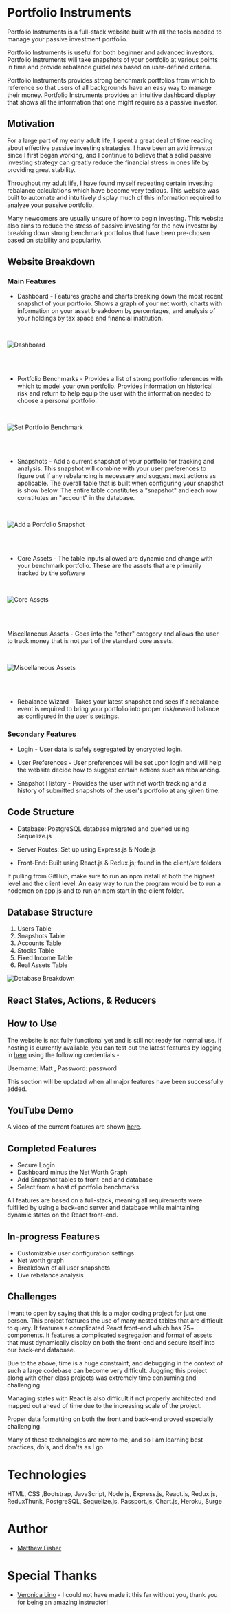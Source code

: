 # Portfolio Instruments

Portfolio Instruments is a full-stack website built with all the tools needed to manage your passive investment portfolio.  

Portfolio Instruments is useful for both beginner and advanced investors.  Portfolio Instruments will take snapshots of your portfolio at various points in time and provide rebalance guidelines based on user-defined criteria.  

Portfolio Instruments provides strong benchmark portfolios from which to reference so that users of all backgrounds have an easy way to manage their money.  Portfolio Instruments provides an intuitive dashboard display that shows all the information that one might require as a passive investor.


## Motivation

For a large part of my early adult life, I spent a great deal of time reading about effective passive investing strategies.  I have been an avid investor since I first began working, and I continue to believe that a solid passive investing strategy can greatly reduce the financial stress in ones life by providing great stability.  

Throughout my adult life, I have found myself repeating certain investing rebalance calculations which have become very tedious.  This website was built to automate and intuitively display much of this information required to analyze your passive portfolio.  

Many newcomers are usually unsure of how to begin investing.  This website also aims to reduce the stress of passive investing for the new investor by breaking down strong benchmark portfolios that have been pre-chosen based on stability and popularity.


## Website Breakdown

### Main Features

*  Dashboard - Features graphs and charts breaking down the most recent snapshot of your portfolio.  Shows a graph of your net worth, charts with information on your asset breakdown by percentages, and analysis of your holdings by tax space and financial institution.

<br />

![Dashboard](/images/Dashboard.png)

<br /><br />

*  Portfolio Benchmarks - Provides a list of strong portfolio references with which to model your own portfolio.  Provides information on historical risk and return to help equip the user with the information needed to choose a personal portfolio.

<br />

![Set Portfolio Benchmark](/images/setBenchmark.png)

<br /><br />

*  Snapshots - Add a current snapshot of your portfolio for tracking and analysis.  This snapshot will combine with your user preferences to figure out if any rebalancing is necessary and suggest next actions as applicable.  The overall table that is built when configuring your snapshot is show below.  The entire table constitutes a "snapshot" and each row constitutes an "account" in the database.

<br />

![Add a Portfolio Snapshot](/images/Add_Snapshot.png)

<br /><br />

*  Core Assets - The table inputs allowed are dynamic and change with your benchmark portfolio.  These are the assets that are primarily tracked by the software

<br />

![Core Assets](/images/Core_Assets.png)

<br /><br />

Miscellaneous Assets - Goes into the "other" category and allows the user to track money that is not part of the standard core assets.

<br />

![Miscellaneous Assets](/images/Misc_Assets.png)

<br /><br />


*  Rebalance Wizard - Takes your latest snapshot and sees if a rebalance event is required to bring your portfolio into proper risk/reward balance as configured in the user's settings.

### Secondary Features

* Login - User data is safely segregated by encrypted login.

* User Preferences - User preferences will be set upon login and will help the website decide how to suggest certain actions such as rebalancing.

* Snapshot History - Provides the user with net worth tracking and a history of submitted snapshots of the user's portfolio at any given time.


## Code Structure

* Database: PostgreSQL database migrated and queried using Sequelize.js

* Server Routes: Set up using Express.js & Node.js

* Front-End: Built using React.js & Redux.js; found in the client/src folders

If pulling from GitHub, make sure to run an npm install at both the highest level and the client level.  An easy way to run the program would be to run a nodemon on app.js and to run an npm start in the client folder.


## Database Structure

1.  Users Table
2.  Snapshots Table
3.  Accounts Table
4.  Stocks Table
5.  Fixed Income Table
6.  Real Assets Table

![Database Breakdown](/images/PI_Database.png)


## React States, Actions, & Reducers




## How to Use

The website is not fully functional yet and is still not ready for normal use.  If hosting is currently available, you can test out the latest features by logging in [here](www.portfolioinstruments.com) using the following credentials - 

Username: Matt ,
Password: password

This section will be updated when all major features have been successfully added.


## YouTube Demo

A video of the current features are shown [here](https://www.youtube.com/watch?v=A9sfTssVGz8).





## Completed Features

* Secure Login
* Dashboard minus the Net Worth Graph
* Add Snapshot tables to front-end and database
* Select from a host of portfolio benchmarks

All features are based on a full-stack, meaning all requirements were fulfilled by using a back-end server and database while maintaining dynamic states on the React front-end.


## In-progress Features

* Customizable user configuration settings
* Net worth graph
* Breakdown of all user snapshots
* Live rebalance analysis


## Challenges

I want to open by saying that this is a major coding project for just one person.  This project features the use of many nested tables that are difficult to query.  It features a complicated React front-end which has 25+ components.  It features a complicated segregation and format of assets that must dynamically display on both the front-end and secure itself into our back-end database.

Due to the above, time is a huge constraint, and debugging in the context of such a large codebase can become very difficult. Juggling this project along with other class projects was extremely time consuming and challenging. 

Managing states with React is also difficult if not properly architected and mapped out ahead of time due to the increasing scale of the project.

Proper data formatting on both the front and back-end proved especially challenging.

Many of these technologies are new to me, and so I am learning best practices, do's, and don'ts as I go.


# Technologies

HTML, CSS ,Bootstrap, JavaScript, Node.js, Express.js, React.js, Redux.js, ReduxThunk, PostgreSQL, Sequelize.js, Passport.js, Chart.js, Heroku, Surge

# Author
* [Matthew Fisher](https://github.com/MicroFish91)


# Special Thanks
* [Veronica Lino](https://github.com/vlino2015) - I could not have made it this far without you, thank you for being an amazing instructor!